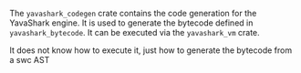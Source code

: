 The `yavashark_codegen` crate contains the code generation for the YavaShark engine. It is used to generate the bytecode
defined in `yavashark_bytecode`. It can be executed via the `yavashark_vm` crate.

It does not know how to execute it, just how to generate the bytecode from a swc AST